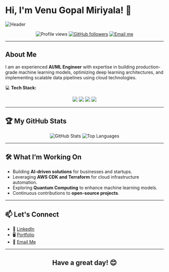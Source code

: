 # Hi, I'm Venu Gopal Miriyala! 👋

![Header](https://raw.githubusercontent.com/yourusername/yourrepository/main/header-image.png)  

<div align="center">
  <img src="https://komarev.com/ghpvc/?username=vgonearth&style=flat-square" alt="Profile views" /> 
  <a href="https://github.com/vgonearth?tab=followers"><img src="https://img.shields.io/github/followers/vgonearth?label=Followers&style=social" alt="GitHub followers" /></a>
  <a href="mailto:mrvenug6@gmail.com"><img src="https://img.shields.io/badge/Contact%20Me-Email-red?style=flat-square" alt="Email me" /></a>
</div>

---

## About Me

I am an experienced **AI/ML Engineer** with expertise in building production-grade machine learning models, optimizing deep learning architectures, and implementing scalable data pipelines using cloud technologies.

💻 **Tech Stack:**

<div align="center">
  <img src="https://img.shields.io/badge/Python-3776AB?style=for-the-badge&logo=python&logoColor=white" />
  <img src="https://img.shields.io/badge/AWS-232F3E?style=for-the-badge&logo=amazon-aws&logoColor=white" />
  <img src="https://img.shields.io/badge/TensorFlow-FF6F00?style=for-the-badge&logo=tensorflow&logoColor=white" />
  <img src="https://img.shields.io/badge/Docker-2496ED?style=for-the-badge&logo=docker&logoColor=white" />
</div>

---

## 🏆 My GitHub Stats

<div align="center">
  <img src="https://github-readme-stats.vercel.app/api?username=venu-369&show_icons=true&theme=radical" alt="GitHub Stats" />
  <img src="https://github-readme-stats.vercel.app/api/top-langs/?username=venu-369&layout=compact&theme=radical" alt="Top Languages" />
</div>

---

## 🛠 What I’m Working On

- Building **AI-driven solutions** for businesses and startups.
- Leveraging **AWS CDK and Terraform** for cloud infrastructure automation.
- Exploring **Quantum Computing** to enhance machine learning models.
- Continuous contributions to **open-source projects**.

---


## 📫 Let's Connect

- 💼 [LinkedIn](https://linkedin.com/in/venugopalmiriyala)
- 🖥️ [Portfolio](https://www.x.com)
- 📧 [Email Me](mailto:mrvenug6@gmail.com)

---

<div align="center">
  <h2> Have a great day! 😊 </h2>
</div>
